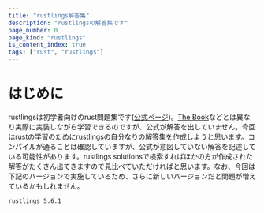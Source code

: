 ```yaml
---
title: "rustlings解答集"
description: "rustlingsの解答集です"
page_number: 0
page_kind: "rustlings"
is_content_index: true
tags: ["rust", "rustlings"]
---
```


# はじめに
rustlingsは初学者向けのrust問題集です([公式ページ](https://github.com/rust-lang/rustlings))。[The Book](https://doc.rust-lang.org/book/index.html)などとは異なり実際に実装しながら学習できるのですが、公式が解答を出していません。今回はrustの学習のためにrustlingsの自分なりの解答集を作成しようと思います。コンパイルが通ることは確認していますが、公式が意図していない解答を記述している可能性があります。rustlings solutionsで検索すればほかの方が作成された解答がたくさん出てきますので見比べていただければと思います。なお、今回は下記のバージョンで実施しているため、さらに新しいバージョンだと問題が増えているかもしれません。
```
rustlings 5.6.1
```